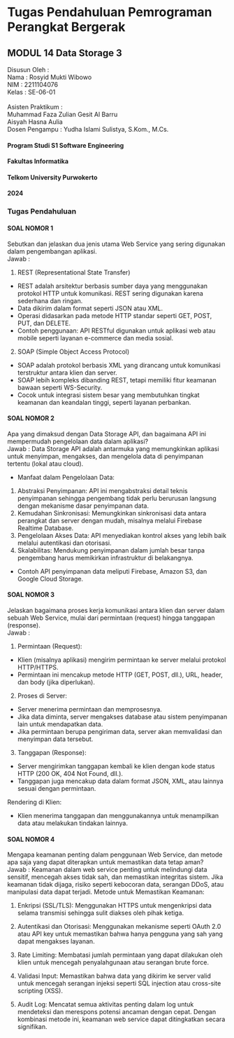 # Tugas Pendahuluan Pemrograman Perangkat Bergerak
## MODUL 14 Data Storage 3

Disusun Oleh : <br>
Nama : Rosyid Mukti Wibowo <br>
NIM : 2211104076 <br>
Kelas : SE-06-01 <br>
<br>
Asisten Praktikum : <br>
Muhammad Faza Zulian Gesit Al Barru <br>
Aisyah Hasna Aulia <br>
Dosen Pengampu : Yudha Islami Sulistya, S.Kom., M.Cs.

#### Program Studi S1 Software Engineering
#### Fakultas Informatika
#### Telkom University Purwokerto
#### 2024


### Tugas Pendahuluan

#### SOAL NOMOR 1
Sebutkan dan jelaskan dua jenis utama Web Service yang sering digunakan dalam pengembangan aplikasi.<br>
Jawab : 
1. REST (Representational State Transfer)
- REST adalah arsitektur berbasis sumber daya yang menggunakan protokol HTTP untuk komunikasi. REST sering digunakan karena sederhana dan ringan.
- Data dikirim dalam format seperti JSON atau XML.
- Operasi didasarkan pada metode HTTP standar seperti GET, POST, PUT, dan DELETE.
- Contoh penggunaan: API RESTful digunakan untuk aplikasi web atau mobile seperti layanan e-commerce dan media sosial.

2. SOAP (Simple Object Access Protocol)
- SOAP adalah protokol berbasis XML yang dirancang untuk komunikasi terstruktur antara klien dan server.
- SOAP lebih kompleks dibanding REST, tetapi memiliki fitur keamanan bawaan seperti WS-Security.
- Cocok untuk integrasi sistem besar yang membutuhkan tingkat keamanan dan keandalan tinggi, seperti layanan perbankan.

#### SOAL NOMOR 2
Apa yang dimaksud dengan Data Storage API, dan bagaimana API ini mempermudah pengelolaan data dalam aplikasi?  <br>
Jawab : Data Storage API adalah antarmuka yang memungkinkan aplikasi untuk menyimpan, mengakses, dan mengelola data di penyimpanan tertentu (lokal atau cloud). 
- Manfaat dalam Pengelolaan Data:
1. Abstraksi Penyimpanan: API ini mengabstraksi detail teknis penyimpanan sehingga pengembang tidak perlu berurusan langsung dengan mekanisme dasar penyimpanan data.
2. Kemudahan Sinkronisasi: Memungkinkan sinkronisasi data antara perangkat dan server dengan mudah, misalnya melalui Firebase Realtime Database.
3. Pengelolaan Akses Data: API menyediakan kontrol akses yang lebih baik melalui autentikasi dan otorisasi.
4. Skalabilitas: Mendukung penyimpanan dalam jumlah besar tanpa pengembang harus memikirkan infrastruktur di belakangnya.
- Contoh API penyimpanan data meliputi Firebase, Amazon S3, dan Google Cloud Storage.


#### SOAL NOMOR 3
Jelaskan bagaimana proses kerja komunikasi antara klien dan server dalam sebuah Web Service, mulai dari permintaan (request) hingga tanggapan (response). <br>
Jawab : 
1. Permintaan (Request):
- Klien (misalnya aplikasi) mengirim permintaan ke server melalui protokol HTTP/HTTPS.
- Permintaan ini mencakup metode HTTP (GET, POST, dll.), URL, header, dan body (jika diperlukan).

2. Proses di Server:
- Server menerima permintaan dan memprosesnya.
- Jika data diminta, server mengakses database atau sistem penyimpanan lain untuk mendapatkan data.
- Jika permintaan berupa pengiriman data, server akan memvalidasi dan menyimpan data tersebut.

3. Tanggapan (Response):
- Server mengirimkan tanggapan kembali ke klien dengan kode status HTTP (200 OK, 404 Not Found, dll.).
- Tanggapan juga mencakup data dalam format JSON, XML, atau lainnya sesuai dengan permintaan.

Rendering di Klien:
- Klien menerima tanggapan dan menggunakannya untuk menampilkan data atau melakukan tindakan lainnya.

#### SOAL NOMOR 4
Mengapa keamanan penting dalam penggunaan Web Service, dan metode apa saja yang dapat diterapkan untuk memastikan data tetap aman? <br>
Jawab : Keamanan dalam web service penting untuk melindungi data sensitif, mencegah akses tidak sah, dan memastikan integritas sistem. Jika keamanan tidak dijaga, risiko seperti kebocoran data, serangan DDoS, atau manipulasi data dapat terjadi. Metode untuk Memastikan Keamanan:
1. Enkripsi (SSL/TLS):
Menggunakan HTTPS untuk mengenkripsi data selama transmisi sehingga sulit diakses oleh pihak ketiga.

2. Autentikasi dan Otorisasi:
Menggunakan mekanisme seperti OAuth 2.0 atau API key untuk memastikan bahwa hanya pengguna yang sah yang dapat mengakses layanan.

3. Rate Limiting:
Membatasi jumlah permintaan yang dapat dilakukan oleh klien untuk mencegah penyalahgunaan atau serangan brute force.

4. Validasi Input:
Memastikan bahwa data yang dikirim ke server valid untuk mencegah serangan injeksi seperti SQL injection atau cross-site scripting (XSS).

5. Audit Log:
Mencatat semua aktivitas penting dalam log untuk mendeteksi dan merespons potensi ancaman dengan cepat.
Dengan kombinasi metode ini, keamanan web service dapat ditingkatkan secara signifikan.